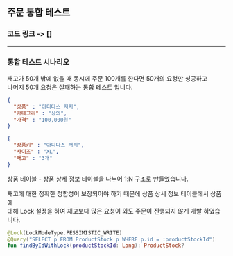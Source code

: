 ## 주문 통합 테스트

### 코드 링크 -> []

---
### 통합 테스트 시나리오

재고가 50개 밖에 없을 때 동시에 주문 100개를 한다면 50개의 요청만 성공하고 <br>
나머지 50개 요청은 실패하는 통합 테스트 입니다.

```json
{
  "상품" : "아디다스 져지",
  "카테고리" : "상의",
  "가격" : "100,000원"
}

{
  "상품키" : "아디다스 져지",
  "사이즈" : "XL",
  "재고" : "3개"
}
```
상품 테이블 - 상품 상세 정보 테이블을 나누어 1:N 구조로 만들었습니다. <br>

재고에 대한 정확한 정합성이 보장되어야 하기 때문에 상품 상세 정보 테이블에서 상품에 <br>
대해 Lock 설정을 하여 재고보다 많은 요청이 와도 주문이 진행되지 않게 개발 하였습니다. 

```kotlin
@Lock(LockModeType.PESSIMISTIC_WRITE)
@Query("SELECT p FROM ProductStock p WHERE p.id = :productStockId")
fun findByIdWithLock(productStockId: Long): ProductStock?
```
